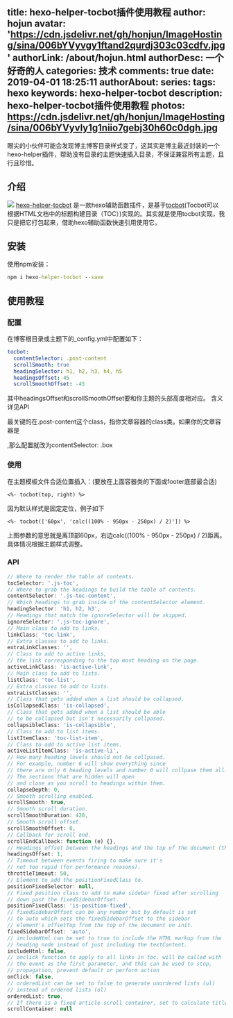 title: hexo-helper-tocbot插件使用教程
author: hojun
avatar: 'https://cdn.jsdelivr.net/gh/honjun/ImageHosting/sina/006bYVyvgy1ftand2qurdj303c03cdfv.jpg'
authorLink: /about/hojun.html
authorDesc: 一个好奇的人
categories: 技术
comments: true
date: 2019-04-01 18:25:11
authorAbout:
series:
tags: hexo
keywords: hexo-helper-tocbot
description: hexo-helper-tocbot插件使用教程
photos: https://cdn.jsdelivr.net/gh/honjun/ImageHosting/sina/006bYVyvly1g1niio7gebj30h60c0dgh.jpg
---
眼尖的小伙伴可能会发现博主博客目录样式变了，这其实是博主最近封装的一个hexo-helper插件，帮助没有目录的主题快速插入目录，不保证兼容所有主题，且行且珍惜。

## 介绍
![](https://cdn.jsdelivr.net/gh/honjun/ImageHosting/sina/006bYVyvly1g1nii1mki6j30n80bf3yz.jpg)
[hexo-helper-tocbot](https://github.com/honjun/hexo-helper-tocbot) 是一款hexo辅助函数插件，是基于[tocbot](https://github.com/tscanlin/tocbot)(Tocbot可以 根据HTML文档中的标题构建目录（TOC）)实现的。其实就是使用tocbot实现，我只是把它打包起来，借助hexo辅助函数快速引用使用它。

## 安装

使用npm安装：
```cmd
npm i hexo-helper-tocbot --save
```

## 使用教程

### 配置
在博客根目录或主题下的_config.yml中配置如下：
```yml
tocbot:
  contentSelector: .post-content
  scrollSmooth: true
  headingSelector: h1, h2, h3, h4, h5
  headingsOffset: 45
  scrollSmoothOffset: -45
```
其中headingsOffset和scrollSmoothOffset要和你主题的头部高度相对应。
含义详见API

最关键的在.post-content这个class，指你文章容器的class类。如果你的文章容器是<div clas="box">,那么配置就改为contentSelector: .box

### 使用
在主题模板文件合适位置插入：(要放在上面容器类的下面或footer底部最合适)
```ejs
<%- tocbot(top, right) %>
```
因为默认样式是固定定位，例子如下
```ejs
<%- tocbot(['60px', 'calc((100% - 950px - 250px) / 2)']) %>
```
上图参数的意思就是离顶部60px，右边calc((100% - 950px - 250px) / 2)距离。具体情况根据主题样式调整。

### API

```js
// Where to render the table of contents.
tocSelector: '.js-toc',
// Where to grab the headings to build the table of contents.
contentSelector: '.js-toc-content',
// Which headings to grab inside of the contentSelector element.
headingSelector: 'h1, h2, h3',
// Headings that match the ignoreSelector will be skipped.
ignoreSelector: '.js-toc-ignore',
// Main class to add to links.
linkClass: 'toc-link',
// Extra classes to add to links.
extraLinkClasses: '',
// Class to add to active links,
// the link corresponding to the top most heading on the page.
activeLinkClass: 'is-active-link',
// Main class to add to lists.
listClass: 'toc-list',
// Extra classes to add to lists.
extraListClasses: '',
// Class that gets added when a list should be collapsed.
isCollapsedClass: 'is-collapsed',
// Class that gets added when a list should be able
// to be collapsed but isn't necessarily collpased.
collapsibleClass: 'is-collapsible',
// Class to add to list items.
listItemClass: 'toc-list-item',
// Class to add to active list items.
activeListItemClass: 'is-active-li',
// How many heading levels should not be collpased.
// For example, number 6 will show everything since
// there are only 6 heading levels and number 0 will collpase them all.
// The sections that are hidden will open
// and close as you scroll to headings within them.
collapseDepth: 0,
// Smooth scrolling enabled.
scrollSmooth: true,
// Smooth scroll duration.
scrollSmoothDuration: 420,
// Smooth scroll offset.
scrollSmoothOffset: 0,
// Callback for scroll end.
scrollEndCallback: function (e) {},
// Headings offset between the headings and the top of the document (this is meant for minor adjustments).
headingsOffset: 1,
// Timeout between events firing to make sure it's
// not too rapid (for performance reasons).
throttleTimeout: 50,
// Element to add the positionFixedClass to.
positionFixedSelector: null,
// Fixed position class to add to make sidebar fixed after scrolling
// down past the fixedSidebarOffset.
positionFixedClass: 'is-position-fixed',
// fixedSidebarOffset can be any number but by default is set
// to auto which sets the fixedSidebarOffset to the sidebar
// element's offsetTop from the top of the document on init.
fixedSidebarOffset: 'auto',
// includeHtml can be set to true to include the HTML markup from the
// heading node instead of just including the textContent.
includeHtml: false,
// onclick function to apply to all links in toc. will be called with
// the event as the first parameter, and this can be used to stop,
// propagation, prevent default or perform action
onClick: false,
// orderedList can be set to false to generate unordered lists (ul)
// instead of ordered lists (ol)
orderedList: true,
// If there is a fixed article scroll container, set to calculate titles' offset
scrollContainer: null
```